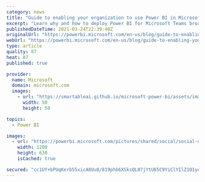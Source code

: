 ```yaml
---
category: news
title: "Guide to enabling your organization to use Power BI in Microsoft Teams"
excerpt: "Learn why and how to deploy Power BI for Microsoft Teams broadly within your organization. This guide provides you a game plan to justify and execute a roll-out. It helps you move to action quickly with PowerShell script example to automate the process."
publishedDateTime: 2021-03-24T22:39:40Z
originalUrl: "https://powerbi.microsoft.com/en-us/blog/guide-to-enabling-your-organization-to-use-power-bi-in-microsoft-teams/"
webUrl: "https://powerbi.microsoft.com/en-us/blog/guide-to-enabling-your-organization-to-use-power-bi-in-microsoft-teams/"
type: article
quality: 87
heat: 87
published: true

provider:
  name: Microsoft
  domain: microsoft.com
  images:
    - url: "https://smartableai.github.io/microsoft-power-bi/assets/images/organizations/microsoft.com-50x50.jpg"
      width: 50
      height: 50

topics:
  - Power BI

images:
  - url: "https://powerbi.microsoft.com/pictures/shared/social/social-default-image.png"
    width: 1200
    height: 630
    isCached: true

secured: "cc1UY+bPUqKerb55xicA8Uu8/819phb6XSksQL07jYtU65C9YiClYIlZ1O1yoc5g72p/inraJe/PCwhPJzg3SFyjbgJdawa6r2rJpMjJRPkiQolHt50pRDt7kcKMRjcdPauA73P+dfOIxgANqamh6xPr84WUwKs0oQ567LkMF8k8eLoCk5LrsDZDg/9k4aXOepLhxc/QphE6+/KFOsD/My9RzVJuX1KJB1Pe0RURgBxTqW1AMMUryeNMUV8+zE4RalFKn0HUJAbdFf7Z17QI2eGvq+8TwuZEOp8QWGvDpUaxjWf74sBcKBFbNGyr6BCntRC2QFHsIY4nI3jAm6cXcOv2J/RdYUBUVz9Qiy39jHI=;iWJQn26A0NoXmPoyKV3DYg=="
---
```


